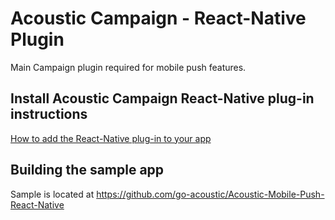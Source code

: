 # Acoustic Campaign - React-Native Plugin
Main Campaign plugin required for mobile push features.

## Install Acoustic Campaign React-Native plug-in instructions

[How to add the React-Native plug-in to your app](https://developer.goacoustic.com/acoustic-campaign/docs/add-the-react-native-plug-in-to-your-app)


## Building the sample app
Sample is located at https://github.com/go-acoustic/Acoustic-Mobile-Push-React-Native

